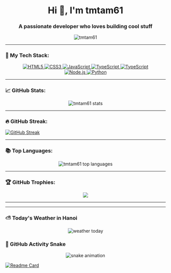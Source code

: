 <h1 align="center">Hi 👋, I'm tmtam61</h1>
<h3 align="center">A passionate developer who loves building cool stuff</h3>

<p align="center">
  <img src="https://komarev.com/ghpvc/?username=tmtam61&label=Profile%20views&color=0e75b6&style=flat" alt="tmtam61" />
</p>

---

### 🧰 My Tech Stack:

<p align="center">

  <!-- Frontend -->
  <a href="https://developer.mozilla.org/en-US/docs/Web/HTML" target="_blank">
    <img src="https://img.shields.io/badge/HTML5-E34F26?style=for-the-badge&logo=html5&logoColor=white" alt="HTML5"/>
  </a>
  <a href="https://developer.mozilla.org/en-US/docs/Web/CSS" target="_blank">
    <img src="https://img.shields.io/badge/CSS3-1572B6?style=for-the-badge&logo=css3&logoColor=white" alt="CSS3"/>
  </a>
  <a href="https://developer.mozilla.org/en-US/docs/Web/JavaScript" target="_blank">
    <img src="https://img.shields.io/badge/JavaScript-F7DF1E?style=for-the-badge&logo=javascript&logoColor=black" alt="JavaScript"/>
  </a>
  <a href="https://www.typescriptlang.org/" target="_blank">
    <img src="https://img.shields.io/badge/TypeScript-3178C6?style=for-the-badge&logo=typescript&logoColor=white" alt="TypeScript"/>
  </a>
    <a href="https://www.typescriptlang.org/" target="_blank">
    <img src="https://img.shields.io/badge/TypeScript-3178C6?style=for-the-badge&logo=typescript&logoColor=white" alt="TypeScript"/>
  </a>

  <br/>

  <!-- Backend -->
  <a href="https://nodejs.org/" target="_blank">
    <img src="https://img.shields.io/badge/Node.js-339933?style=for-the-badge&logo=node.js&logoColor=white" alt="Node.js"/>
  </a>

  <!-- Programming Languages -->
  <a href="https://www.python.org/" target="_blank">
    <img src="https://img.shields.io/badge/Python-3776AB?style=for-the-badge&logo=python&logoColor=white" alt="Python"/>
  </a>

</p>


---

### 📈 GitHub Stats:

<p align="center">
  <img src="https://github-readme-stats.vercel.app/api?username=tmtam61&show_icons=true&theme=radical" alt="tmtam61 stats" />
</p>

---

### 🔥 GitHub Streak:

<a href="https://git.io/streak-stats"><img src="https://streak-stats.demolab.com?user=Tr%C3%ACnh%20Minh%20T%C3%A2m&theme=dark&hide_border=true&border_radius=4&short_numbers=true" alt="GitHub Streak" /></a>

---

### 📚 Top Languages:

<p align="center">
  <img src="https://github-readme-stats.vercel.app/api/top-langs/?username=tmtam61&layout=compact&theme=radical" alt="tmtam61 top languages" />
</p>

---

### 🏆 GitHub Trophies:

<p align="center">
  <img src="https://github-profile-trophy.vercel.app/?username=tmtam61&theme=radical&no-frame=true&row=1&column=6" />
</p>

---
---

### ⛅️ Today's Weather in Hanoi

<p align="center">
  <img src="https://github.com/tmtam61/tmtam61/blob/output/weather.svg" alt="weather today" />
</p>


### 🐍 GitHub Activity Snake
<p align="center">
  <img src="https://raw.githubusercontent.com/tmtam61/tmtam61/output/github-contribution-grid-snake.svg" alt="snake animation" />
</p>

[![Readme Card](https://github-readme-stats.vercel.app/api/pin/?username=anuraghazra&repo=github-readme-stats)](https://github.com/anuraghazra/github-readme-stats)

